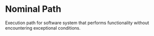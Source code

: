 # Nominal Path


Execution path for software system that performs functionality without
encountering exceptional conditions.

